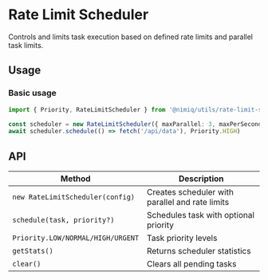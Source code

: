# Rate Limit Scheduler

Controls and limits task execution based on defined rate limits and parallel task limits.

## Usage

### Basic usage

```typescript
import { Priority, RateLimitScheduler } from '@nimiq/utils/rate-limit-scheduler'

const scheduler = new RateLimitScheduler({ maxParallel: 3, maxPerSecond: 10 })
await scheduler.schedule(() => fetch('/api/data'), Priority.HIGH)
```

## API

| Method | Description |
| --- | --- |
| `new RateLimitScheduler(config)` | Creates scheduler with parallel and rate limits |
| `schedule(task, priority?)` | Schedules task with optional priority |
| `Priority.LOW/NORMAL/HIGH/URGENT` | Task priority levels |
| `getStats()` | Returns scheduler statistics |
| `clear()` | Clears all pending tasks |
